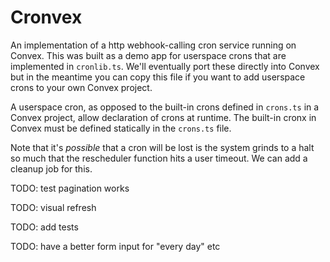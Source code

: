 # Cronvex

An implementation of a http webhook-calling cron service running on Convex. This
was built as a demo app for userspace crons that are implemented in
`cronlib.ts`. We'll eventually port these directly into Convex but in the
meantime you can copy this file if you want to add userspace crons to your own
Convex project.

A userspace cron, as opposed to the built-in crons defined in `crons.ts` in a
Convex project, allow declaration of crons at runtime. The built-in cronx in
Convex must be defined statically in the `crons.ts` file.

Note that it's _possible_ that a cron will be lost is the system grinds to a
halt so much that the rescheduler function hits a user timeout. We can add a
cleanup job for this.

TODO: test pagination works

TODO: visual refresh

TODO: add tests

TODO: have a better form input for "every day" etc
